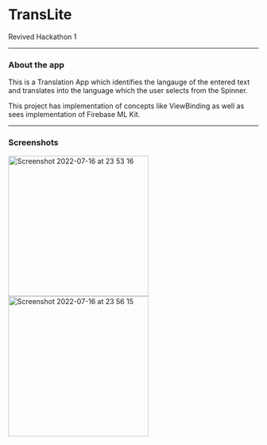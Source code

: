 # TransLite
Revived Hackathon 1

---

### About the app

This is a Translation App which identifies the langauge of the entered text and translates into the language which the user selects from the Spinner.

This project has implementation of concepts like ViewBinding as well as sees implementation of Firebase ML Kit.

---

### Screenshots

<img width="282" alt="Screenshot 2022-07-16 at 23 53 16" src="https://user-images.githubusercontent.com/100575697/179367609-95df1c95-d952-471b-9c09-34a434bfaf1e.png">

<img width="282" alt="Screenshot 2022-07-16 at 23 56 15" src="https://user-images.githubusercontent.com/100575697/179367616-8415ef92-b5ee-47b5-8fbc-95299c640aa7.png">
